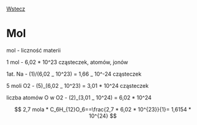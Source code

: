 [Wstecz](../chemia.md)

# Mol

mol - liczność materii

1 mol - 6,02 \* 10^23 cząsteczek, atomów, jonów

1at. Na - (1)/(6,02 _ 10^23) = 1,66 _ 10^-24 cząsteczek

5 moli O2 - (5)_(6,02 _ 10^23) = 3,01 \* 10^24 cząsteczek

liczba atomów O w O2 - (2)_(3,01 _ 10^24) = 6,02 \* 10^24

$$
2,7 mola * C_6H_{12}O_6==\frac{2,7 * 6,02 * 10^{23}}{1}= 1,6154 * 10^{24}
$$
